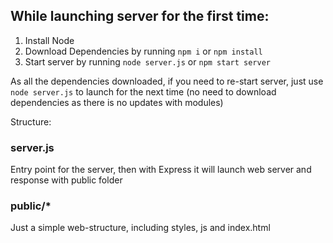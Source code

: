 ## While launching server for the first time: 
1. Install Node
2. Download Dependencies by running `npm i` or `npm install`
3. Start server by running `node server.js` or `npm start server`

As all the dependencies downloaded, if you need to re-start server, just use `node server.js` to launch for the next time (no need to download dependencies as there is no updates with modules)


Structure:

### server.js
Entry point for the server, then with Express it will launch web server and response with public folder

### public/*
Just a simple web-structure, including styles, js and index.html
